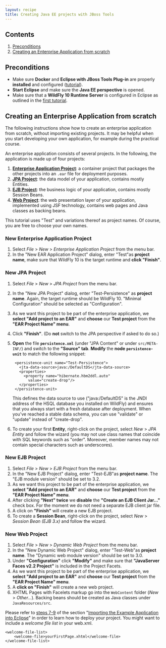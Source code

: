 ```yaml
---
layout: recipe
title: Creating Java EE projects with JBoss Tools
---
```


## Contents

1. [Preconditions](#precond)
1. [Creating an Enterprise Application from scratch](#create)

## <a id="precond" name="precond" />Preconditions
* Make sure **Docker** and **Eclipse with JBoss Tools Plug-in** are properly **installed** and configured ([tutorial](010_setting_up_environment_with_docker.html)).
* **Start Eclipse** and make sure the **Java EE perspective** is opened.
* Make sure that a **WildFly 10 Runtime Server** is configured in Eclipse as outlined in the [first tutorial](010_setting_up_environment_with_docker.html).

## <a id="create" name="create" />Creating an Enterprise Application from scratch
The following instructions show how to create an enterprise application from scratch, without importing existing projects. It may be helpful when you start developing your own application, for example during the practical course.

An enterprise application consists of several projects. In the following, the application is made up of four projects:

1. [**Enterprise Application Project**](#create-ear): a container project that packages the other projects into an ``.ear`` file for deployment purposes.
1. [**JPA Project**](#create-jpa): the data model of your application, contains mostly Entities.
1. [**EJB Project**](#create-ejb): the business logic of your application, contains mostly Session Beans.
1. [**Web Project**](#create-web): the web presentation layer of your application, implemented using JSF technology, contains web pages and Java classes as backing beans.

This tutorial uses "Test" and variations thereof as project names. Of course, you are free to choose your own names.

### <a id="create-ear" name="create-ear" />New Enterprise Application Project
1. Select *File* > *New* > *Enterprise Application Project* from the menu bar.
1. In the "New EAR Application Project" dialog, enter "Test"as **project name**, make sure that WildFly 10 is the target runtime and **click "Finish"**.

### <a id="create-jpa" name="create-jpa" />New JPA Project
1. Select *File* > *New* > *JPA Project* from the menu bar.
1. In the "New JPA Project" dialog, enter "Test-Persistence" as **project name**. Again, the target runtime should be WildFly 10. "Minimal Configuration" should be selected as "Configuration".
1. As we want this project to be part of the enterprise application, we **select "Add project to an EAR"** and **choose** our **Test project** from the **"EAR Project Name" menu**.
1. Click **"Finish"**. (Do **not** switch to the JPA perspective if asked to do so.)
1. **Open** the file **``persistence.xml``** (under "JPA Content" or under ``src/META-INF/``) and switch to the **"Source" tab**. **Modify** the **node** **``persistence-unit``** to match the following snippet:

        <persistence-unit name="Test-Persistence">
          <jta-data-source>java:/DefaultDS</jta-data-source>
          <properties>
            <property name="hibernate.hbm2ddl.auto"
              value="create-drop"/>
          </properties>
        </persistence-unit>

     This defines the data source to use ("java:/DefaultDS" is the JNDI address of the HSQL database you installed on WildFly) and ensures that you always start with a fresh database after deployment. When you've reached a stable data schema, you can use "validate" or "update" instead of "create-drop".

1. To create your first **Entity**, right-click on the project, select *New* > *JPA Entity* and follow the wizard (you may not use class names that coincide with SQL keywords such as "order". Moreover, member names may not contain special characters such as underscores).

### <a id="create-ejb" name="create-ejb" />New EJB Project
1. Select *File* > *New* > *EJB Project* from the menu bar.
1. In the "New EJB Project" dialog, enter&nbsp;"Test-EJB"as **project name**. The "EJB module version" should be set to 3.2.
1. As we want this project to be part of the enterprise application, we **select "Add project to an EAR"** and **choose** our **Test project** from the **"EAR Project Name" menu**.
1. After clicking **"Next" twice** we **disable** the **"Create an EJB Client Jar..."** check box. For the moment we do not need a separate EJB client jar file.
1. A click on **"Finish"** will create a new EJB project.
1. To create a **Session Bean**, right-click on the project, select *New* > *Session Bean (EJB 3.x)* and follow the wizard.

### <a id="create-web" name="create-web" />New Web Project
1. Select *File* > *New* > *Dynamic Web Project* from the menu bar.
1. In the "New Dynamic Web Project" dialog, enter "Test-Web"as **project name**. The "Dynamic web module version" should be set to 3.0.
1. Under **"Configuration"** click **"Modify"** and make sure that **"JavaServer Faces v2.2 Project"** is included in the Project Facets.
1. As we want this project to be part of the enterprise application, we **select "Add project to an EAR"** and **choose** our **Test project** from the **"EAR Project Name" menu**.
1. A **click on "Finish"** will create a new web project.
1. XHTML Pages with Facelets markup go into the ``WebContent`` folder (*New* > *Other...*). Backing beans should be created as Java classes under ``JavaResources/src``.

Please refer to [steps 7-9](#import-deploy) of the section "[Importing the Example Application into Eclipse](#import-deploy)" in order to learn how to deploy your project.
You might want to include a *welcome file list* in your web.xml.

    <welcome-file-list>
        <welcome-file>yourFirstPage.xhtml</welcome-file>
    </welcome-file-list>
